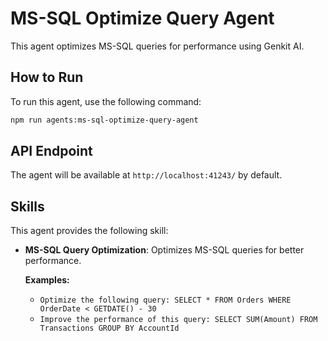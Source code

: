 # MS-SQL Optimize Query Agent

This agent optimizes MS-SQL queries for performance using Genkit AI.

## How to Run

To run this agent, use the following command:

```bash
npm run agents:ms-sql-optimize-query-agent
```

## API Endpoint

The agent will be available at `http://localhost:41243/` by default.

## Skills

This agent provides the following skill:

- **MS-SQL Query Optimization**: Optimizes MS-SQL queries for better performance.

  **Examples:**
  - `Optimize the following query: SELECT * FROM Orders WHERE OrderDate < GETDATE() - 30`
  - `Improve the performance of this query: SELECT SUM(Amount) FROM Transactions GROUP BY AccountId`
